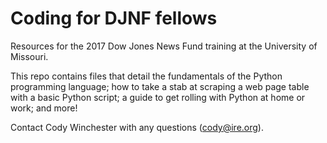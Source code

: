 # Coding for DJNF fellows

Resources for the 2017 Dow Jones News Fund training at the University of Missouri.

This repo contains files that detail the fundamentals of the Python programming language; how to take a stab at scraping a web page table with a basic Python script; a guide to get rolling with Python at home or work; and more!

Contact Cody Winchester with any questions ([cody@ire.org](mailto:cody@ire.org)).
